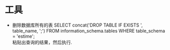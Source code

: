 # 工具
- 删除数据库所有的表
SELECT concat('DROP TABLE IF EXISTS ', table_name, ';') FROM information_schema.tables WHERE table_schema = 'estime';    
粘贴出查询的结果，然后执行.